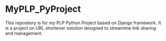 # MyPLP_PyProject
This repository is for my PLP Python Project based on Django framework. It is a project on URL shortener solution designed to streamline link sharing and management. 
